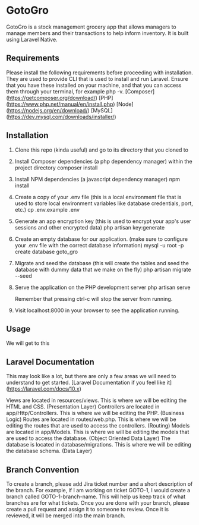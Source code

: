 # GotoGro
GotoGro is a stock management grocery app that allows managers to manage members and their transactions to help inform inventory. It is built using Laravel Native.

## Requirements
Please install the following requirements before proceeding with installation. They are used to provide CLI that is used to install and run Laravel. 
Ensure that you have these installed on your machine, and that you can access them through your terminal, for example php -v. 
[Composer] (https://getcomposer.org/download/)
[PHP] (https://www.php.net/manual/en/install.php)
[Node] (https://nodejs.org/en/download/)
[MySQL] (https://dev.mysql.com/downloads/installer/)

## Installation
1. Clone this repo (kinda useful) and go to its directory that you cloned to
   
2. Install Composer dependencies (a php dependency manager) within the project directory
    composer install

3. Install NPM dependencies (a javascript dependency manager)
    npm install

4. Create a copy of your .env file (this is a local environment file that is used to store local environment variables like database credentials, port, etc.)
    cp .env.example .env

5. Generate an app encryption key (this is used to encrypt your app's user sessions and other encrypted data)
    php artisan key:generate

6. Create an empty database for our application. (make sure to configure your .env file with the correct database information)
    mysql -u root -p
    create database goto_gro

7. Migrate and seed the database (this will create the tables and seed the database with dummy data that we make on the fly)
    php artisan migrate --seed

8. Serve the application on the PHP development server
    php artisan serve

    Remember that pressing ctrl-c will stop the server from running.

9. Visit localhost:8000 in your browser to see the application running.

## Usage
We will get to this

## Laravel Documentation
This may look like a lot, but there are only a few areas we will need to understand to get started.
[Laravel Documentation if you feel like it] (https://laravel.com/docs/10.x)

Views are located in resources/views. This is where we will be editing the HTML and CSS. (Presentation Layer)
Controllers are located in app/Http/Controllers. This is where we will be editing the PHP. (Business Logic)
Routes are located in routes/web.php. This is where we will be editing the routes that are used to access the controllers. (Routing)
Models are located in app/Models. This is where we will be editing the models that are used to access the database. (Object Oriented Data Layer)
The database is located in database/migrations. This is where we will be editing the database schema. (Data Layer)

## Branch Convention
To create a branch, please add Jira ticket number and a short description of the branch. For example, if I am working on ticket GOTO-1, I would create a branch called GOTO-1-branch-name. This will help us keep track of what branches are for what tickets.
Once you are done with your branch, please create a pull request and assign it to someone to review. Once it is reviewed, it will be merged into the main branch.
